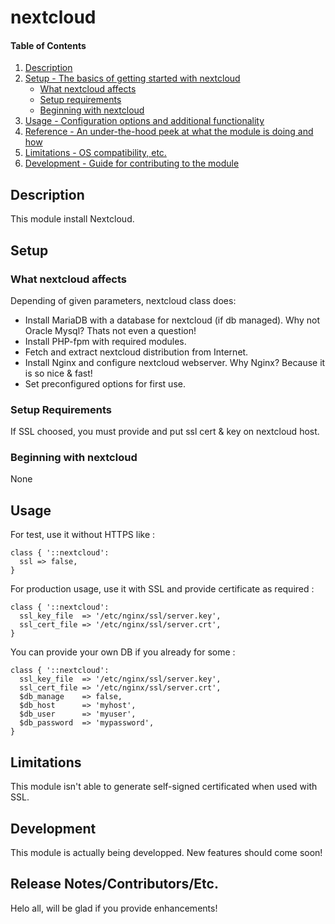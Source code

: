# nextcloud

#### Table of Contents

1. [Description](#description)
1. [Setup - The basics of getting started with nextcloud](#setup)
    * [What nextcloud affects](#what-nextcloud-affects)
    * [Setup requirements](#setup-requirements)
    * [Beginning with nextcloud](#beginning-with-nextcloud)
1. [Usage - Configuration options and additional functionality](#usage)
1. [Reference - An under-the-hood peek at what the module is doing and how](#reference)
1. [Limitations - OS compatibility, etc.](#limitations)
1. [Development - Guide for contributing to the module](#development)

## Description

This module install Nextcloud.

## Setup

### What nextcloud affects

Depending of given parameters, nextcloud class does:

* Install MariaDB with a database for nextcloud (if db managed). Why not Oracle Mysql? Thats not
  even a question!
* Install PHP-fpm with required modules.
* Fetch and extract nextcloud distribution from Internet.
* Install Nginx and configure nextcloud webserver. Why Nginx? Because it is so nice & fast!
* Set preconfigured options for first use.

### Setup Requirements

If SSL choosed, you must provide and put ssl cert & key on nextcloud host.

### Beginning with nextcloud

None

## Usage

For test, use it without HTTPS like :
```
class { '::nextcloud':
  ssl => false,
}
```

For production usage, use it with SSL and provide certificate as required :
```
class { '::nextcloud':
  ssl_key_file  => '/etc/nginx/ssl/server.key',
  ssl_cert_file => '/etc/nginx/ssl/server.crt',
}
```

You can provide your own DB if you already for some :

```
class { '::nextcloud':
  ssl_key_file  => '/etc/nginx/ssl/server.key',
  ssl_cert_file => '/etc/nginx/ssl/server.crt',
  $db_manage    => false,
  $db_host      => 'myhost',
  $db_user      => 'myuser',
  $db_password  => 'mypassword',
}
```

## Limitations

This module isn't able to generate self-signed certificated when used with SSL.

## Development

This module is actually being developped. New features should come soon!

## Release Notes/Contributors/Etc.

Helo all, will be glad if you provide enhancements!

